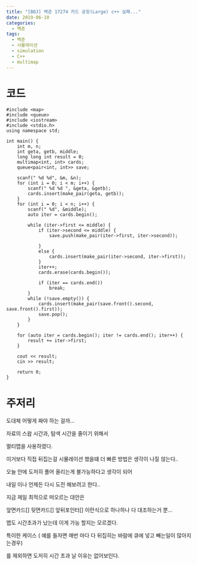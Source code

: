 ```yaml
---
title: "[BOJ] 백준 17274 카드 공장(Large) c++ 실패..."
date: 2019-06-10
categories: 
  - 백준
tags: 
  - 백준
  - 시뮬레이션
  - simulation
  - C++
  - multimap
---
```


# 코드
```
#include <map>
#include <queue>
#include <iostream>
#include <stdio.h>
using namespace std;

int main() {
	int m, n;
	int geta, getb, middle;
	long long int result = 0;
	multimap<int, int> cards;
	queue<pair<int, int>> save;

	scanf(" %d %d", &m, &n);
	for (int i = 0; i < m; i++) {
		scanf(" %d %d ", &geta, &getb);
		cards.insert(make_pair(geta, getb));
	}
	for (int i = 0; i < n; i++) {
		scanf(" %d", &middle);
		auto iter = cards.begin();
		
		while (iter->first <= middle) {
			if (iter->second <= middle) {
				save.push(make_pair(iter->first, iter->second));
				
			}
			else {
				cards.insert(make_pair(iter->second, iter->first));
			}
			iter++;
			cards.erase(cards.begin());

			if (iter == cards.end())
				break;
		}
		while (!save.empty()) {
			cards.insert(make_pair(save.front().second, save.front().first));
			save.pop();
		}
	}
	
	for (auto iter = cards.begin(); iter != cards.end(); iter++) {
		result += iter->first;
	}
	
	cout << result;
	cin >> result;

	return 0;
}

```

# 주저리

도대체 어떻게 짜야 하는 걸까...

자료의 스왑 시간과, 탐색 시간을 줄이기 위해서

멀티맵을 사용하였다. 

이거보다 직접 뒤집는걸 시뮬레이션 했을떄 더 빠른 방법은 생각이 나질 않는다..

오늘 안에 도저히 풀어 올리는게 불가능하다고 생각이 되어

내일 이나 언제든 다시 도전 해보려고 한다..

지금 제일 최적으로 떠오르는 대안은

앞면카드[]
뒷면카드[]
앞뒤포인터[] 
이런식으로 하나하나 다 대조하는거 뿐... 

맵도 시간초과가 났는데 이게 가능 할지는 모르겠다. 

특이한 케이스 ( 예를 들자면 매번 마다 다 뒤집히는 바람에 큐에 넣고 빼는일이 많아지는경우)

를 제외하면 도저히 시간 초과 날 이유는 없어보인다.

